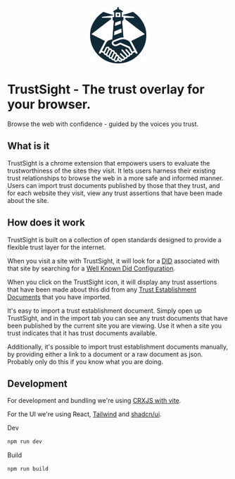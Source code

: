 <p align="center">
  <img width="128" height="128" src="./trust-sight-128.png">
</p>

# TrustSight - The trust overlay for your browser.
Browse the web with confidence - guided by the voices you trust.

## What is it

TrustSight is a chrome extension that empowers users to evaluate the trustworthiness of the sites they visit. 
It lets users harness their existing trust relationships to browse the web in a more safe and informed manner.
Users can import trust documents published by those that they trust, and for each website they visit, 
view any trust assertions that have been made about the site.

## How does it work
TrustSight is built on a collection of open standards designed to provide a flexible trust layer for the internet.


When you visit a site with TrustSight, 
it will look for a [DID](https://www.w3.org/TR/did-core/) associated with that site by searching for a [Well Known Did Configuration](https://identity.foundation/.well-known/resources/did-configuration/).

When you click on the TrustSight icon, it will display any trust assertions that have been made about this did from 
any [Trust Establishment Documents](https://identity.foundation/trust-establishment/) that you have imported.

It's easy to import a trust establishment document. Simply open up TrustSight, 
and in the import tab you can see any trust documents that have been published by the current site you are viewing.
Use it when a site you trust indicates that it has trust documents available.

Additionally, it's possible to import trust establishment documents manually, by providing either a link to a document or a raw document as json. 
Probably only do this if you know what you are doing.

## Development
For development and bundling we're using [CRXJS with vite](https://crxjs.dev/vite-plugin).

For the UI we're using React, [Tailwind](https://tailwindcss.com/) and [shadcn/ui](https://ui.shadcn.com/).

Dev

```bash
npm run dev
```

Build

```bash
npm run build
```

